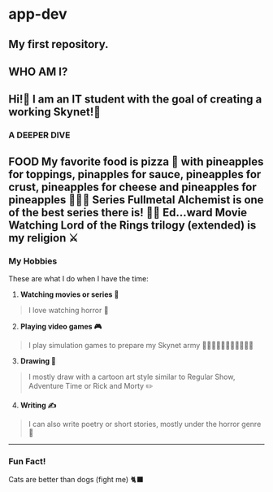 # app-dev
My first repository.
---
## **WHO AM I?**
Hi!👋 I am an IT student with the goal of creating a working Skynet!🤖
---
### **A DEEPER DIVE**
**FOOD**
My favorite food is pizza 🍕 with pineapples for toppings, pinapples for sauce, pineapples for crust, pineapples for cheese and pineapples for pineapples 🍍🍍🍍
**Series**
Fullmetal Alchemist is one of the best series there is! 🐶👧 Ed...ward
**Movie**
Watching Lord of the Rings trilogy (extended) is my religion ⚔️
---
### **My Hobbies**
These are what I do when I have the time:
1. **Watching movies or series 🎥**
> I love watching horror 👻
2. **Playing video games 🎮**
> I play simulation games to prepare my Skynet army 🤖🤖🤖🤖🤖🤖🤖🤖🤖🤖🤖
3. **Drawing 🎨**
> I mostly draw with a cartoon art style similar to Regular Show, Adventure Time or Rick and Morty ✏️
4. **Writing ✍️**
> I can also write poetry or short stories, mostly under the horror genre 👻
---
### **Fun Fact!**
Cats are better than dogs (fight me) 🐈‍⬛
